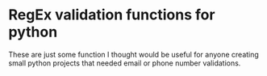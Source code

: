 # RegEx validation functions for python
These are just some function I thought would be useful for anyone creating 
small python projects that needed email or phone number validations.
